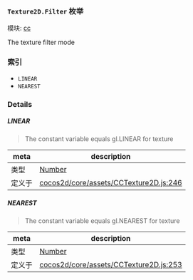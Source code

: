 ### `Texture2D.Filter` 枚举



模块: [cc](../modules/cc.md)


The texture filter mode


### 索引
  - `LINEAR`
  - `NEAREST`

### Details


##### LINEAR

> The constant variable equals gl.LINEAR for texture

| meta | description |
|------|-------------|
| 类型 | <a href="https://developer.mozilla.org/en/JavaScript/Reference/Global_Objects/Number" class="crosslink external" target="_blank">Number</a> |
| 定义于 | [cocos2d/core/assets/CCTexture2D.js:246](https://github.com/cocos-creator/engine/blob/246760b55cfc698ac5f3450a1794d9d0554a0600/cocos2d/core/assets/CCTexture2D.js#L246) |



##### NEAREST

> The constant variable equals gl.NEAREST for texture

| meta | description |
|------|-------------|
| 类型 | <a href="https://developer.mozilla.org/en/JavaScript/Reference/Global_Objects/Number" class="crosslink external" target="_blank">Number</a> |
| 定义于 | [cocos2d/core/assets/CCTexture2D.js:253](https://github.com/cocos-creator/engine/blob/246760b55cfc698ac5f3450a1794d9d0554a0600/cocos2d/core/assets/CCTexture2D.js#L253) |


